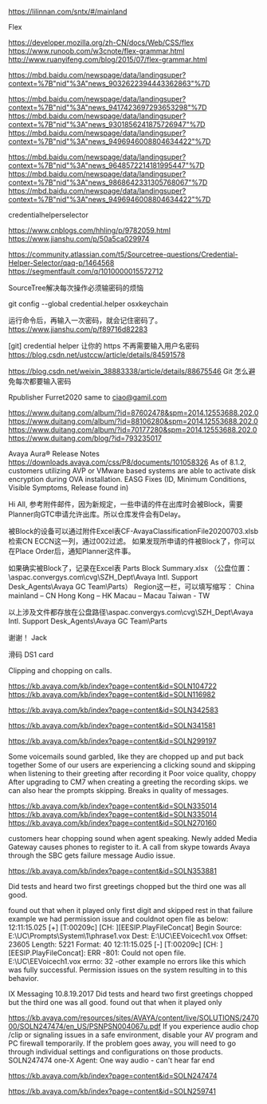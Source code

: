 https://lilinnan.com/sntx/#/mainland



Flex

https://developer.mozilla.org/zh-CN/docs/Web/CSS/flex
https://www.runoob.com/w3cnote/flex-grammar.html
http://www.ruanyifeng.com/blog/2015/07/flex-grammar.html


https://mbd.baidu.com/newspage/data/landingsuper?context=%7B"nid"%3A"news_9032622394443362863"%7D

https://mbd.baidu.com/newspage/data/landingsuper?context=%7B"nid"%3A"news_9417423697293653298"%7D
https://mbd.baidu.com/newspage/data/landingsuper?context=%7B"nid"%3A"news_9301856241875726947"%7D
https://mbd.baidu.com/newspage/data/landingsuper?context=%7B"nid"%3A"news_9496946008804634422"%7D


https://mbd.baidu.com/newspage/data/landingsuper?context=%7B"nid"%3A"news_9648572214181995447"%7D
https://mbd.baidu.com/newspage/data/landingsuper?context=%7B"nid"%3A"news_9868642331305768067"%7D
https://mbd.baidu.com/newspage/data/landingsuper?context=%7B"nid"%3A"news_9496946008804634422"%7D


credentialhelperselector

https://www.cnblogs.com/hhling/p/9782059.html
https://www.jianshu.com/p/50a5ca029974

https://community.atlassian.com/t5/Sourcetree-questions/Credential-Helper-Selector/qaq-p/1464568
https://segmentfault.com/q/1010000015572712







SourceTree解决每次操作必须输密码的烦恼

git config --global credential.helper osxkeychain

运行命令后，再输入一次密码，就会记住密码了。
https://www.jianshu.com/p/f89716d82283



[git] credential helper 让你的 https 不再需要输入用户名密码
https://blog.csdn.net/ustccw/article/details/84591578


https://blog.csdn.net/weixin_38883338/article/details/88675546
Git 怎么避免每次都要输入密码



Rpublisher
Furret2020
same to ciao@gamil.com











https://www.duitang.com/album/?id=87602478&spm=2014.12553688.202.0
https://www.duitang.com/album/?id=88106280&spm=2014.12553688.202.0
https://www.duitang.com/album/?id=70177280&spm=2014.12553688.202.0
https://www.duitang.com/blog/?id=793235017


















Avaya Aura® Release Notes https://downloads.avaya.com/css/P8/documents/101058326
As of 8.1.2, customers utilizing AVP or VMware based systems are able to activate disk encryption during OVA installation. 
EASG
Fixes (ID, Minimum Conditions, Visible Symptoms, Release found in)








Hi All,
参考附件邮件，因为新规定，一些申请的件在出库时会被Block，需要Planner向GTC申请允许出库。所以仓库发件会有Delay。

被Block的设备可以通过附件Excel表CF-AvayaClassificationFile20200703.xlsb检索CN ECCN这一列，通过002过滤。
如果发现所申请的件被Block了，你可以在Place Order后，通知Planner这件事。

如果确实被Block了，记录在Excel表 Parts Block Summary.xlsx  （公盘位置： \\aspac.convergys.com\cvg\SZH_Dept\Avaya Intl. Support Desk_Agents\Avaya GC Team\Parts）
Region这一栏，可以填写缩写：
China mainland – CN
Hong Kong – HK
Macau – Macau
Taiwan - TW

以上涉及文件都存放在公盘路径\\aspac.convergys.com\cvg\SZH_Dept\Avaya Intl. Support Desk_Agents\Avaya GC Team\Parts

谢谢！
Jack


滑码
DS1 card

Clipping and chopping on calls.



https://kb.avaya.com/kb/index?page=content&id=SOLN104722
https://kb.avaya.com/kb/index?page=content&id=SOLN116982

https://kb.avaya.com/kb/index?page=content&id=SOLN342583

https://kb.avaya.com/kb/index?page=content&id=SOLN341581





https://kb.avaya.com/kb/index?page=content&id=SOLN299197

Some voicemails sound garbled, like they are chopped up and put back together Some of our users are experiencing a clicking sound and skipping when listening to their greeting after recording it Poor voice quality, choppy After upgrading to CM7 when creating a greeting the recording skips. we can also hear the prompts skipping. Breaks in quality of messages.



https://kb.avaya.com/kb/index?page=content&id=SOLN335014
https://kb.avaya.com/kb/index?page=content&id=SOLN335014
https://kb.avaya.com/kb/index?page=content&id=SOLN270160




customers hear chopping sound when agent speaking. Newly added Media Gateway causes phones to register to it. A call from skype towards Avaya through the SBC gets failure message Audio issue.




https://kb.avaya.com/kb/index?page=content&id=SOLN353881








Did tests and heard two first greetings chopped but the third one was all good.

found out that when it played only
first digit and skipped rest in that failure example we had permission issue and
couldnot open file as below:
12:11:15.025 [+] [T:00209c] [CH: ][EESIP.PlayFileConcat] Begin Source:
E:\UC\Prompts\System\1\phrase1.vox Dest: E:\UC\EEVoicech1.vox Offset: 23605 Length:
5221 Format: 40
12:11:15.025 [-] [T:00209c] [CH: ][EESIP.PlayFileConcat]: ERR -801: Could not
open file. E:\UC\EEVoicech1.vox errno: 32
-other example no errors like this which was fully successful. 
Permission issues on the system resulting in to this behavior.




IX Messaging 10.8.19.2017 Did tests and heard two first greetings chopped but the third one was all good. found out that when it played only




https://kb.avaya.com/resources/sites/AVAYA/content/live/SOLUTIONS/247000/SOLN247474/en_US/PSNPSN004067u.pdf
If you experience audio chop /clip or signaling issues in a safe environment, disable your AV program and PC firewall temporarily. If the problem goes away, you will need to go through individual settings and configurations on those products.
SOLN247474 one-X Agent: One way audio - can't hear far end

https://kb.avaya.com/kb/index?page=content&id=SOLN247474



https://kb.avaya.com/kb/index?page=content&id=SOLN259741










